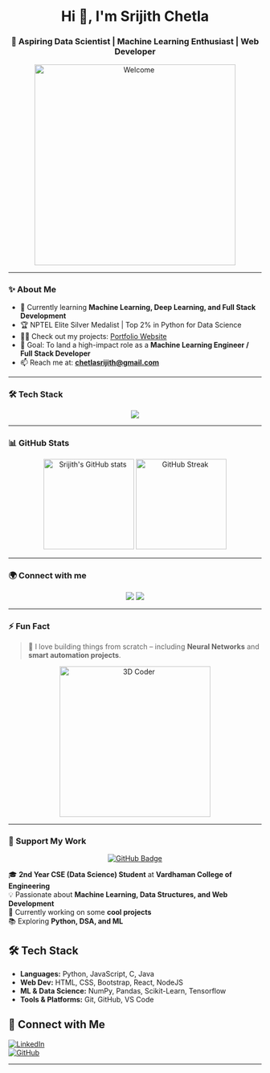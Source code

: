 <h1 align="center">Hi 👋, I'm Srijith Chetla</h1>
<h3 align="center">🚀 Aspiring Data Scientist | Machine Learning Enthusiast | Web Developer</h3>

<p align="center">
  <img src="https://raw.githubusercontent.com/chetlasrijith/chetlasrijith/main/assets/3d-welcome.gif" width="400" alt="Welcome">
</p>

---

### ✨ About Me
- 🌱 Currently learning **Machine Learning, Deep Learning, and Full Stack Development**
- 🏆 NPTEL Elite Silver Medalist | Top 2% in Python for Data Science  
- 👨‍💻 Check out my projects: [Portfolio Website](https://chetlasrijith.github.io/)  
- 🎯 Goal: To land a high-impact role as a **Machine Learning Engineer / Full Stack Developer**
- 📫 Reach me at: **chetlasrijith@gmail.com**

---

### 🛠️ Tech Stack
<p align="center">
  <img src="https://skillicons.dev/icons?i=python,tensorflow,pytorch,sklearn,html,css,js,react,tailwind,java,git,github,linux" />
</p>

---

### 📊 GitHub Stats
<p align="center">
  <img src="https://github-readme-stats.vercel.app/api?username=chetlasrijith&show_icons=true&theme=radical" alt="Srijith's GitHub stats" height="180px" />
  <img src="https://github-readme-streak-stats.herokuapp.com/?user=chetlasrijith&theme=radical" alt="GitHub Streak" height="180px" />
</p>

---

### 🌍 Connect with me
<p align="center">
  <a href="https://www.linkedin.com/in/chetlasrijith" target="_blank"><img src="https://img.shields.io/badge/-LinkedIn-%230077B5?style=for-the-badge&logo=linkedin&logoColor=white"/></a>
  <a href="mailto:chetlasrijith@gmail.com"><img src="https://img.shields.io/badge/Gmail-D14836?style=for-the-badge&logo=gmail&logoColor=white"/></a>
</p>

---

### ⚡ Fun Fact
> 🧠 I love building things from scratch – including **Neural Networks** and **smart automation projects**.

<p align="center">
  <img src="https://raw.githubusercontent.com/chetlasrijith/chetlasrijith/main/assets/3d-coder.gif" width="300" alt="3D Coder">
</p>

---

### 🖤 Support My Work
<p align="center">
  <a href="https://github.com/chetlasrijith" target="_blank"><img src="https://img.shields.io/github/followers/chetlasrijith?label=Follow&style=social" alt="GitHub Badge"></a>
</p>


🎓 **2nd Year CSE (Data Science) Student** at **Vardhaman College of Engineering**  
💡 Passionate about **Machine Learning, Data Structures, and Web Development**  
🚀 Currently working on some **cool projects**  
📚 Exploring **Python, DSA, and ML**  

## 🛠 Tech Stack  
- **Languages:** Python, JavaScript, C, Java 
- **Web Dev:** HTML, CSS, Bootstrap, React, NodeJS  
- **ML & Data Science:** NumPy, Pandas, Scikit-Learn, Tensorflow  
- **Tools & Platforms:** Git, GitHub, VS Code  

## 📌 Connect with Me  
[![LinkedIn](https://img.shields.io/badge/LinkedIn-%230A66C2.svg?&style=flat-square&logo=linkedin&logoColor=white)](https://www.linkedin.com/in/srijithchetla/)  
[![GitHub](https://img.shields.io/badge/GitHub-%23181717.svg?&style=flat-square&logo=github&logoColor=white)](https://github.com/chetlasrijith)  

---
